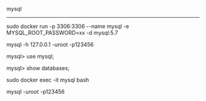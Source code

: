 mysql

---

sudo docker run -p 3306:3306 --name mysql -e MYSQL_ROOT_PASSWORD=xx -d mysql:5.7

mysql -h 127.0.0.1 -uroot -p123456

mysql> use mysql;

mysql> show databases;

sudo docker exec -it mysql bash

mysql -uroot -p123456